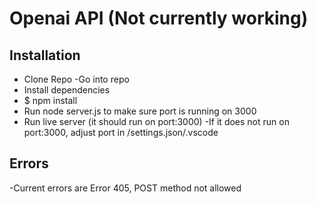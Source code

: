 # Openai API (Not currently working)

## Installation

- Clone Repo
  -Go into repo
- Install dependencies
- $ npm install
- Run node server.js to make sure port is running on 3000
- Run live server (it should run on port:3000)
  -If it does not run on port:3000, adjust port in /settings.json/.vscode

## Errors

-Current errors are Error 405, POST method not allowed
